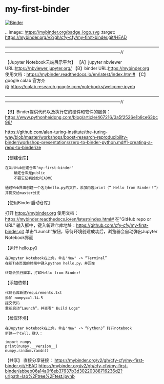 # my-first-binder

[![Binder](https://mybinder.org/badge_logo.svg)](https://mybinder.org/v2/gh/cfy-cfy/my-first-binder.git/HEAD)

.. image:: https://mybinder.org/badge_logo.svg
 :target: https://mybinder.org/v2/gh/cfy-cfy/my-first-binder.git/HEAD
 
———————————————————————————————————————————————————————————————//

【Jupyter Notebook云端展示平台】
【A】jupyter nbviewer          URL:https://nbviewer.jupyter.org/
【B】binder                    URL:https://mybinder.org  
    使用文档：https://mybinder.readthedocs.io/en/latest/index.html#
【C】google colab              官方介绍:https://colab.research.google.com/notebooks/welcome.ipynb

———————————————————————————————————————————————————————————————//

【B】Binder提供代码以及执行它的硬件和软件的服务：
  https://www.pythonheidong.com/blog/article/467216/3a5f2526e1b8ce63bc96/

  https://github.com/alan-turing-institute/the-turing-way/blob/master/workshops/boost-research-reproducibility-binder/workshop-presentations/zero-to-binder-python.md#1-creating-a-repo-to-binderize

  【创建仓库】

    在GitHub创建仓库"my-first-binder"
        确定仓库是public
        不要忘记初始化README

    通过Web界面创建一个名为hello.py的文件，添加内容print（“ Hello from Binder！”）并提交给master分支
    
【使用Binder启动仓库】
  
  打开 https://mybinder.org
  使用文档：https://mybinder.readthedocs.io/en/latest/index.html#
  在"GitHub repo or URL" 输入框中，键入新建仓库地址：https://github.com/cfy-cfy/my-first-binder.git
  单击“Launch”按钮，等待环境创建成功后，浏览器会自动弹出Jupyter Notebook界面
  
 【运行 hello.py】
  
    在Jupyter Notebook右上角，单击"New" -> “Terminal”
    在新Tab页面的终端中键入python hello.py，并回车

    终端会执行脚本，打印Hello from Binder!
【添加依赖】

    代码仓库新建requirements.txt
    添加 numpy==1.14.5
    提交代码
    重新启动“Launch”，并查看" Build Logs"

【检查环境】

    在Jupyter Notebook右上角，单击"New" -> “Python3” 打开notebook
    新建一个Cell，键入：

    import numpy
    print(numpy.__version__)
    numpy.random.randn()

【共享】
  直接分享链接： https://mybinder.org/v2/gh/cfy-cfy/my-first-binder.git/HEAD
  https://mybinder.org/v2/gh/cfy-cfy/my-first-binder/abbeb06a14a0f6eb37637b3d30220088716236d2?urlpath=lab%2Ftree%2Ftest.ipynb
  
  
  
 
